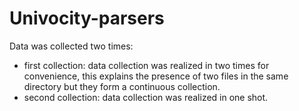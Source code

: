 # Univocity-parsers

Data was collected two times:

- first collection: data collection was realized in two times for convenience, this explains the presence of two files in the same directory but they form a continuous collection.
- second collection: data collection was realized in one shot.